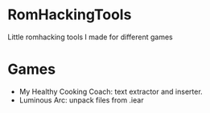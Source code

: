 # RomHackingTools
Little romhacking tools I made for different games

# Games
- My Healthy Cooking Coach: text extractor and inserter.
- Luminous Arc: unpack files from .iear
